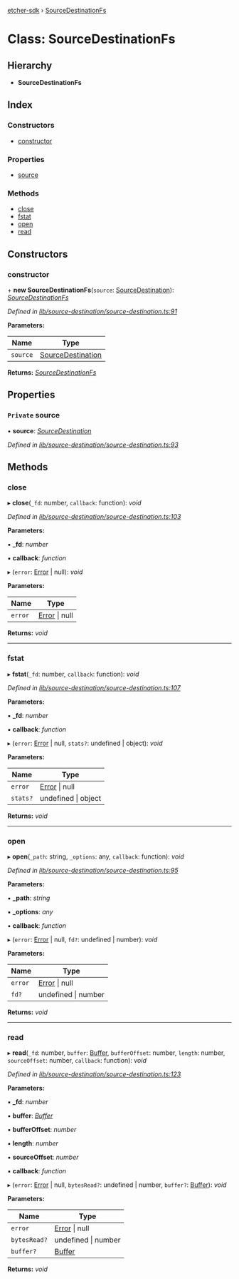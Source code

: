 [etcher-sdk](../README.md) › [SourceDestinationFs](sourcedestinationfs.md)

# Class: SourceDestinationFs

## Hierarchy

* **SourceDestinationFs**

## Index

### Constructors

* [constructor](sourcedestinationfs.md#constructor)

### Properties

* [source](sourcedestinationfs.md#private-source)

### Methods

* [close](sourcedestinationfs.md#close)
* [fstat](sourcedestinationfs.md#fstat)
* [open](sourcedestinationfs.md#open)
* [read](sourcedestinationfs.md#read)

## Constructors

###  constructor

\+ **new SourceDestinationFs**(`source`: [SourceDestination](sourcedestination.md)): *[SourceDestinationFs](sourcedestinationfs.md)*

*Defined in [lib/source-destination/source-destination.ts:91](https://github.com/balena-io-modules/etcher-sdk/blob/cc08b9c/lib/source-destination/source-destination.ts#L91)*

**Parameters:**

Name | Type |
------ | ------ |
`source` | [SourceDestination](sourcedestination.md) |

**Returns:** *[SourceDestinationFs](sourcedestinationfs.md)*

## Properties

### `Private` source

• **source**: *[SourceDestination](sourcedestination.md)*

*Defined in [lib/source-destination/source-destination.ts:93](https://github.com/balena-io-modules/etcher-sdk/blob/cc08b9c/lib/source-destination/source-destination.ts#L93)*

## Methods

###  close

▸ **close**(`_fd`: number, `callback`: function): *void*

*Defined in [lib/source-destination/source-destination.ts:103](https://github.com/balena-io-modules/etcher-sdk/blob/cc08b9c/lib/source-destination/source-destination.ts#L103)*

**Parameters:**

▪ **_fd**: *number*

▪ **callback**: *function*

▸ (`error`: [Error](notcapable.md#static-error) | null): *void*

**Parameters:**

Name | Type |
------ | ------ |
`error` | [Error](notcapable.md#static-error) &#124; null |

**Returns:** *void*

___

###  fstat

▸ **fstat**(`_fd`: number, `callback`: function): *void*

*Defined in [lib/source-destination/source-destination.ts:107](https://github.com/balena-io-modules/etcher-sdk/blob/cc08b9c/lib/source-destination/source-destination.ts#L107)*

**Parameters:**

▪ **_fd**: *number*

▪ **callback**: *function*

▸ (`error`: [Error](notcapable.md#static-error) | null, `stats?`: undefined | object): *void*

**Parameters:**

Name | Type |
------ | ------ |
`error` | [Error](notcapable.md#static-error) &#124; null |
`stats?` | undefined &#124; object |

**Returns:** *void*

___

###  open

▸ **open**(`_path`: string, `_options`: any, `callback`: function): *void*

*Defined in [lib/source-destination/source-destination.ts:95](https://github.com/balena-io-modules/etcher-sdk/blob/cc08b9c/lib/source-destination/source-destination.ts#L95)*

**Parameters:**

▪ **_path**: *string*

▪ **_options**: *any*

▪ **callback**: *function*

▸ (`error`: [Error](notcapable.md#static-error) | null, `fd?`: undefined | number): *void*

**Parameters:**

Name | Type |
------ | ------ |
`error` | [Error](notcapable.md#static-error) &#124; null |
`fd?` | undefined &#124; number |

**Returns:** *void*

___

###  read

▸ **read**(`_fd`: number, `buffer`: [Buffer](../interfaces/alignedlockablebuffer.md#buffer), `bufferOffset`: number, `length`: number, `sourceOffset`: number, `callback`: function): *void*

*Defined in [lib/source-destination/source-destination.ts:123](https://github.com/balena-io-modules/etcher-sdk/blob/cc08b9c/lib/source-destination/source-destination.ts#L123)*

**Parameters:**

▪ **_fd**: *number*

▪ **buffer**: *[Buffer](../interfaces/alignedlockablebuffer.md#buffer)*

▪ **bufferOffset**: *number*

▪ **length**: *number*

▪ **sourceOffset**: *number*

▪ **callback**: *function*

▸ (`error`: [Error](notcapable.md#static-error) | null, `bytesRead?`: undefined | number, `buffer?`: [Buffer](../interfaces/alignedlockablebuffer.md#buffer)): *void*

**Parameters:**

Name | Type |
------ | ------ |
`error` | [Error](notcapable.md#static-error) &#124; null |
`bytesRead?` | undefined &#124; number |
`buffer?` | [Buffer](../interfaces/alignedlockablebuffer.md#buffer) |

**Returns:** *void*

